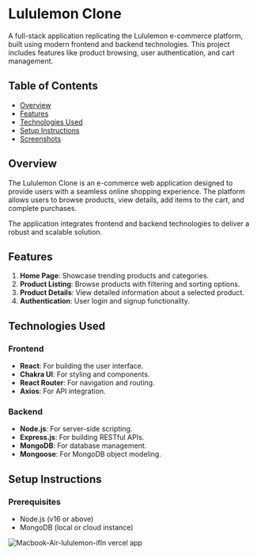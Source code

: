 # Lululemon Clone

A full-stack application replicating the Lululemon e-commerce platform, built using modern frontend and backend technologies. This project includes features like product browsing, user authentication, and cart management.

## Table of Contents

- [Overview](#overview)
- [Features](#features)
- [Technologies Used](#technologies-used)
- [Setup Instructions](#setup-instructions)
- [Screenshots](#screenshots)


## Overview

The Lululemon Clone is an e-commerce web application designed to provide users with a seamless online shopping experience. The platform allows users to browse products, view details, add items to the cart, and complete purchases. 

The application integrates frontend and backend technologies to deliver a robust and scalable solution.

## Features

1. **Home Page**: Showcase trending products and categories.
2. **Product Listing**: Browse products with filtering and sorting options.
3. **Product Details**: View detailed information about a selected product.
4. **Authentication**: User login and signup functionality.

## Technologies Used

### Frontend
- **React**: For building the user interface.
- **Chakra UI**: For styling and components.
- **React Router**: For navigation and routing.
- **Axios**: For API integration.

### Backend
- **Node.js**: For server-side scripting.
- **Express.js**: For building RESTful APIs.
- **MongoDB**: For database management.
- **Mongoose**: For MongoDB object modeling.

## Setup Instructions

### Prerequisites

- Node.js (v16 or above)
- MongoDB (local or cloud instance)

![Macbook-Air-lululemon-ifln vercel app](https://github.com/user-attachments/assets/3df7cbb2-b4d4-44ab-b27a-16b36f248c4d)





